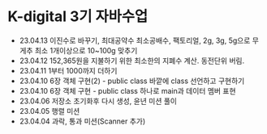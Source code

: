 # K-digital 3기 자바수업
+ 23.04.13 이진수로 바꾸기, 최대공약수 최소공배수, 팩토리얼, 2g, 3g, 5g으로 무게추 최소 1개이상으로 10~100g 맞추기
+ 23.04.12 152,365원을 지불하기 위한 최소한의 지폐수 계산. 동전단위 버림.
+ 23.04.11 1부터 1000까지 더하기
+ 23.04.10 6장 객체 구현(2) - public class 바깥에 class 선언하고 구현하기
+ 23.04.10 6장 객체 구현 - public class 하나로 main과 데이터 멤버 표현 
+ 23.04.06 저장소 초기화후 다시 생성, 윤년 미션 풀이
+ 23.04.05 행렬 미션
+ 23.04.04 과락, 통과 미션(Scanner 추가)
